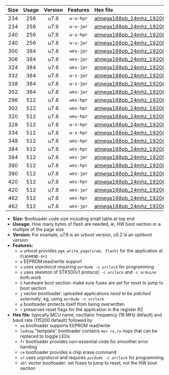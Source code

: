 |Size|Usage|Version|Features|Hex file|
|:-:|:-:|:-:|:-:|:--|
|234|256|u7.6|`w-u-hpr`|[atmega168pb_24mhz_19200bps_ur.hex](https://raw.githubusercontent.com/stefanrueger/urboot/main/atmega168pb_24mhz_19200bps_ur.hex)|
|234|256|u7.6|`w-u-jpr`|[atmega168pb_24mhz_19200bps_ur_vbl.hex](https://raw.githubusercontent.com/stefanrueger/urboot/main/atmega168pb_24mhz_19200bps_ur_vbl.hex)|
|240|256|u7.6|`w-u-hpr`|[atmega168pb_24mhz_19200bps_lednop_ur.hex](https://raw.githubusercontent.com/stefanrueger/urboot/main/atmega168pb_24mhz_19200bps_lednop_ur.hex)|
|240|256|u7.6|`w-u-jpr`|[atmega168pb_24mhz_19200bps_lednop_ur_vbl.hex](https://raw.githubusercontent.com/stefanrueger/urboot/main/atmega168pb_24mhz_19200bps_lednop_ur_vbl.hex)|
|300|384|u7.6|`weu-jpr`|[atmega168pb_24mhz_19200bps_ee_ur_vbl.hex](https://raw.githubusercontent.com/stefanrueger/urboot/main/atmega168pb_24mhz_19200bps_ee_ur_vbl.hex)|
|306|384|u7.6|`weu-jpr`|[atmega168pb_24mhz_19200bps_ee_lednop_ur_vbl.hex](https://raw.githubusercontent.com/stefanrueger/urboot/main/atmega168pb_24mhz_19200bps_ee_lednop_ur_vbl.hex)|
|324|384|u7.6|`weu-jpr`|[atmega168pb_24mhz_19200bps_ee_lednop_fr_ur_vbl.hex](https://raw.githubusercontent.com/stefanrueger/urboot/main/atmega168pb_24mhz_19200bps_ee_lednop_fr_ur_vbl.hex)|
|332|384|u7.6|`w-s-jpr`|[atmega168pb_24mhz_19200bps_vbl.hex](https://raw.githubusercontent.com/stefanrueger/urboot/main/atmega168pb_24mhz_19200bps_vbl.hex)|
|338|384|u7.6|`w-s-jpr`|[atmega168pb_24mhz_19200bps_lednop_vbl.hex](https://raw.githubusercontent.com/stefanrueger/urboot/main/atmega168pb_24mhz_19200bps_lednop_vbl.hex)|
|352|384|u7.6|`weu-jpr`|[atmega168pb_24mhz_19200bps_ee_lednop_fr_ce_ur_vbl.hex](https://raw.githubusercontent.com/stefanrueger/urboot/main/atmega168pb_24mhz_19200bps_ee_lednop_fr_ce_ur_vbl.hex)|
|296|512|u7.6|`weu-hpr`|[atmega168pb_24mhz_19200bps_ee_ur.hex](https://raw.githubusercontent.com/stefanrueger/urboot/main/atmega168pb_24mhz_19200bps_ee_ur.hex)|
|302|512|u7.6|`weu-hpr`|[atmega168pb_24mhz_19200bps_ee_lednop_ur.hex](https://raw.githubusercontent.com/stefanrueger/urboot/main/atmega168pb_24mhz_19200bps_ee_lednop_ur.hex)|
|320|512|u7.6|`weu-hpr`|[atmega168pb_24mhz_19200bps_ee_lednop_fr_ur.hex](https://raw.githubusercontent.com/stefanrueger/urboot/main/atmega168pb_24mhz_19200bps_ee_lednop_fr_ur.hex)|
|328|512|u7.6|`w-s-hpr`|[atmega168pb_24mhz_19200bps.hex](https://raw.githubusercontent.com/stefanrueger/urboot/main/atmega168pb_24mhz_19200bps.hex)|
|334|512|u7.6|`w-s-hpr`|[atmega168pb_24mhz_19200bps_lednop.hex](https://raw.githubusercontent.com/stefanrueger/urboot/main/atmega168pb_24mhz_19200bps_lednop.hex)|
|348|512|u7.6|`weu-hpr`|[atmega168pb_24mhz_19200bps_ee_lednop_fr_ce_ur.hex](https://raw.githubusercontent.com/stefanrueger/urboot/main/atmega168pb_24mhz_19200bps_ee_lednop_fr_ce_ur.hex)|
|384|512|u7.6|`wes-hpr`|[atmega168pb_24mhz_19200bps_ee.hex](https://raw.githubusercontent.com/stefanrueger/urboot/main/atmega168pb_24mhz_19200bps_ee.hex)|
|384|512|u7.6|`wes-jpr`|[atmega168pb_24mhz_19200bps_ee_vbl.hex](https://raw.githubusercontent.com/stefanrueger/urboot/main/atmega168pb_24mhz_19200bps_ee_vbl.hex)|
|390|512|u7.6|`wes-hpr`|[atmega168pb_24mhz_19200bps_ee_lednop.hex](https://raw.githubusercontent.com/stefanrueger/urboot/main/atmega168pb_24mhz_19200bps_ee_lednop.hex)|
|390|512|u7.6|`wes-jpr`|[atmega168pb_24mhz_19200bps_ee_lednop_vbl.hex](https://raw.githubusercontent.com/stefanrueger/urboot/main/atmega168pb_24mhz_19200bps_ee_lednop_vbl.hex)|
|420|512|u7.6|`wes-hpr`|[atmega168pb_24mhz_19200bps_ee_lednop_fr.hex](https://raw.githubusercontent.com/stefanrueger/urboot/main/atmega168pb_24mhz_19200bps_ee_lednop_fr.hex)|
|420|512|u7.6|`wes-jpr`|[atmega168pb_24mhz_19200bps_ee_lednop_fr_vbl.hex](https://raw.githubusercontent.com/stefanrueger/urboot/main/atmega168pb_24mhz_19200bps_ee_lednop_fr_vbl.hex)|
|462|512|u7.6|`wes-hpr`|[atmega168pb_24mhz_19200bps_ee_lednop_fr_ce.hex](https://raw.githubusercontent.com/stefanrueger/urboot/main/atmega168pb_24mhz_19200bps_ee_lednop_fr_ce.hex)|
|462|512|u7.6|`wes-jpr`|[atmega168pb_24mhz_19200bps_ee_lednop_fr_ce_vbl.hex](https://raw.githubusercontent.com/stefanrueger/urboot/main/atmega168pb_24mhz_19200bps_ee_lednop_fr_ce_vbl.hex)|

- **Size:** Bootloader code size including small table at top end
- **Useage:** How many bytes of flash are needed, ie, HW boot section or a multiple of the page size
- **Version:** For example, u7.6 is an urboot version, o5.2 is an optiboot version
- **Features:**
  + `w` urboot provides `pgm_write_page(sram, flash)` for the application at `FLASHEND-4+1`
  + `e` EEPROM read/write support
  + `u` uses urprotocol requiring `avrdude -c urclock` for programming
  + `s` uses skeleton of STK500v1 protocol; `-c urclock` and `-c arduino` both work
  + `h` hardware boot section: make sure fuses are set for reset to jump to boot section
  + `j` vector bootloader: uploaded applications *need to be patched externally*, eg, using `avrdude -c urclock`
  + `p` bootloader protects itself from being overwritten
  + `r` preserves reset flags for the application in the register R2
- **Hex file:** typically MCU name, oscillator frequency (16 MHz default) and baud rate (115200 default) followed by
  + `ee` bootloader supports EEPROM read/write
  + `lednop` "template" bootloader contains `mov rx,rx` nops that can be replaced to toggle LEDs
  + `fr` bootloader provides non-essential code for smoother error handing
  + `ce` bootloader provides a chip erase command
  + `ur` uses urprotocol and requires `avrdude -c urclock` for programming
  + `vbl` vector bootloader: set fuses to jump to reset, not the HW boot section
